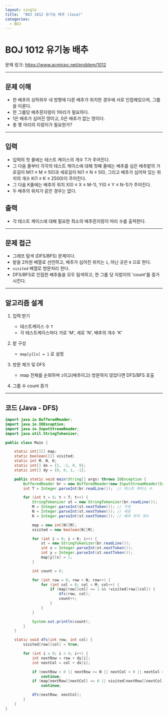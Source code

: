 ```yaml
---
layout: single
title:  "BOJ 1012 유기농 배추 (Java)"
categories: 
  - BOJ
---
```


# BOJ 1012 유기농 배추

문제 링크: https://www.acmicpc.net/problem/1012

---

## 문제 이해

- 한 배추의 상하좌우 네 방향에 다른 배추가 위치한 경우에 서로 인접해있으며, 그룹을 이룬다.
- 한 그룹당 배추흰지렁이 1마리가 필요하다.
- 1은 배추가 심어진 땅이고, 0은 배추가 없는 땅이다.
- 총 몇 마리의 지렁이가 필요한가?

---

## 입력
- 입력의 첫 줄에는 테스트 케이스의 개수 T가 주어진다. 
- 그 다음 줄부터 각각의 테스트 케이스에 대해 첫째 줄에는 배추를 심은 배추밭의 가로길이 M(1 ≤ M ≤ 50)과 세로길이 N(1 ≤ N ≤ 50), 그리고 배추가 심어져 있는 위치의 개수 K(1 ≤ K ≤ 2500)이 주어진다. 
- 그 다음 K줄에는 배추의 위치 X(0 ≤ X ≤ M-1), Y(0 ≤ Y ≤ N-1)가 주어진다. 
- 두 배추의 위치가 같은 경우는 없다.


## 출력
- 각 테스트 케이스에 대해 필요한 최소의 배추흰지렁이 마리 수를 출력한다.


---

## 문제 접근

- 그래프 탐색 (DFS/BFS) 문제이다.
- 밭을 2차원 배열로 선언하고, 배추가 심어진 위치는 `1`, 아닌 곳은 `0` 으로 한다.
- `visited` 배열로 방문처리 한다.
- DFS/BFS로 인접한 배추들을 모두 탐색하고, 한 그룹 당 지렁이의 'count'를 증가시킨다.

---

## 알고리즘 설계

1. 입력 받기
   - 테스트케이스 수 `T`
   - 각 테스트케이스마다 가로 'M', 세로 'N', 배추의 개수 'K'
2. 밭 구성
   - `map[y][x] = 1` 로 설정
3. 방문 체크 및 DFS
   - map 전체를 순회하며 `1`이고(배추이고) 방문하지 않았다면 DFS/BFS 호출

4. 그룹 수 count 증가

---

## 코드 (Java - DFS)

```java
import java.io.BufferedReader;
import java.io.IOException;
import java.io.InputStreamReader;
import java.util.StringTokenizer;

public class Main {

    static int[][] map;
    static boolean[][] visited;
    static int M, N, K;
    static int[] dx = {1, -1, 0, 0};
    static int[] dy = {0, 0, 1, -1};

    public static void main(String[] args) throws IOException {
        BufferedReader br = new BufferedReader(new InputStreamReader(System.in));
        int T = Integer.parseInt(br.readLine());  // 테스트 케이스 수

        for (int t = 0; t < T; t++) {
            StringTokenizer st = new StringTokenizer(br.readLine());
            M = Integer.parseInt(st.nextToken()); // 가로
            N = Integer.parseInt(st.nextToken()); // 세로
            K = Integer.parseInt(st.nextToken()); // 배추 위치 개수

            map = new int[N][M];
            visited = new boolean[N][M];

            for (int i = 0; i < K; i++) {
                st = new StringTokenizer(br.readLine());
                int x = Integer.parseInt(st.nextToken());
                int y = Integer.parseInt(st.nextToken());
                map[y][x] = 1;
            }

            int count = 0;

            for (int row = 0; row < N; row++) {
                for (int col = 0; col < M; col++) {
                    if (map[row][col] == 1 && !visited[row][col]) {
                        dfs(row, col);
                        count++;
                    }
                }
            }

            System.out.println(count);
        }
    }

    static void dfs(int row, int col) {
        visited[row][col] = true;

        for (int i = 0; i < 4; i++) {
            int nextRow = row + dy[i];
            int nextCol = col + dx[i];

            if (nextRow < 0 || nextRow >= N || nextCol < 0 || nextCol >= M)
                continue;
            if (map[nextRow][nextCol] == 0 || visited[nextRow][nextCol])
                continue;

            dfs(nextRow, nextCol);
        }
    }
}


